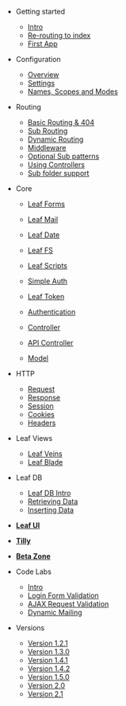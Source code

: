 * Getting started
	* [Intro](leaf/v/2.1-apha/intro/)
	* [Re-routing to index](leaf/v/2.1-apha/intro/htaccess.md)
	* [First App](leaf/v/2.1-apha/intro/first.md)

* Configuration
	* [Overview](leaf/v/2.1-apha/config/)
	* [Settings](leaf/v/2.1-apha/config/settings.md)
	* [Names, Scopes and Modes](leaf/v/2.1-apha/config/nsm.md)

* Routing
	* [Basic Routing & 404](leaf/v/2.1-apha/routing/)
	* [Sub Routing](leaf/v/2.1-apha/routing/sub-routing.md)
	* [Dynamic Routing](leaf/v/2.1-apha/routing/dynamic.md)
	* [Middleware](leaf/v/2.1-apha/routing/middleware.md)
	* [Optional Sub patterns](leaf/v/2.1-apha/routing/sub-patterns.md)
	* [Using Controllers](leaf/v/2.1-apha/routing/controller.md)
	* [Sub folder support](leaf/v/2.1-apha/routing/sub-folder.md)

* Core
	* [Leaf Forms](leaf/v/2.1-apha/core/forms.md)
	* [Leaf Mail](leaf/v/2.1-apha/core/mail.md)
	* [Leaf Date](leaf/v/2.1-apha/core/date.md)
	* [Leaf FS](leaf/v/2.1-apha/core/fs.md)
	* [Leaf Scripts](leaf/v/2.1-apha/core/scripts.md)
	
	* [Simple Auth](leaf/v/2.1-apha/core/auth.md)
	* [Leaf Token](leaf/v/2.1-apha/core/token.md)
	* [Authentication](leaf/v/2.1-apha/core/authentication.md)
	
	* [Controller](leaf/v/2.1-apha/core/controller.md)
	* [API Controller](leaf/v/2.1-apha/core/api-controller.md)
	* [Model](leaf/v/2.1-apha/core/model.md)

* HTTP
	* [Request](leaf/v/2.1-apha/http/request.md)
	* [Response](leaf/v/2.1-apha/http/response.md)
	* [Session](leaf/v/2.1-apha/http/session.md)
	* [Cookies](leaf/v/2.1-apha/http/cookies.md)
	* [Headers](leaf/v/2.1-apha/http/headers.md)

* Leaf Views
	* [Leaf Veins](leaf/v/2.1-apha/views/veins.md)
	* [Leaf Blade](leaf/v/2.1-apha/views/blade.md)

* Leaf DB
	* [Leaf DB Intro](leaf/v/2.1-apha/database/)
	* [Retrieving Data](leaf/v/2.1-apha/database/select)
	* [Inserting Data](leaf/v/2.1-apha/database/insert)

* [**Leaf UI**](ui/)

* [**Tilly**](tilly/)

* [**Beta Zone**](leaf/v/2.1-apha/beta-zone/)

* Code Labs
	* [Intro](codelabs/)
	* [Login Form Validation](codelabs/v2.x/form-validation/login/)
	* [AJAX Request Validation](codelabs/v2.x/form-validation/ajax/)
	* [Dynamic Mailing](codelabs/v2.x/mail/dynamic-mail-templating/)
	
* Versions
	* [Version 1.2.1](https://leaf-docs.netlify.app/v1.2.1-alpha/index.html)
	* [Version 1.3.0](https://leaf-docs.netlify.app/v1.3.0/index.html)
	* [Version 1.4.1](https://leaf-docs.netlify.app/v1.4.1/index.html)
	* [Version 1.4.2](https://leaf-docs.netlify.app/v1.4.2/index.html)
	* [Version 1.5.0](https://leaf-docs.netlify.app/v1.5.0/index.html)
	* [Version 2.0](2.0/)
	* [Version 2.1](leaf/v/2.1-apha/)
